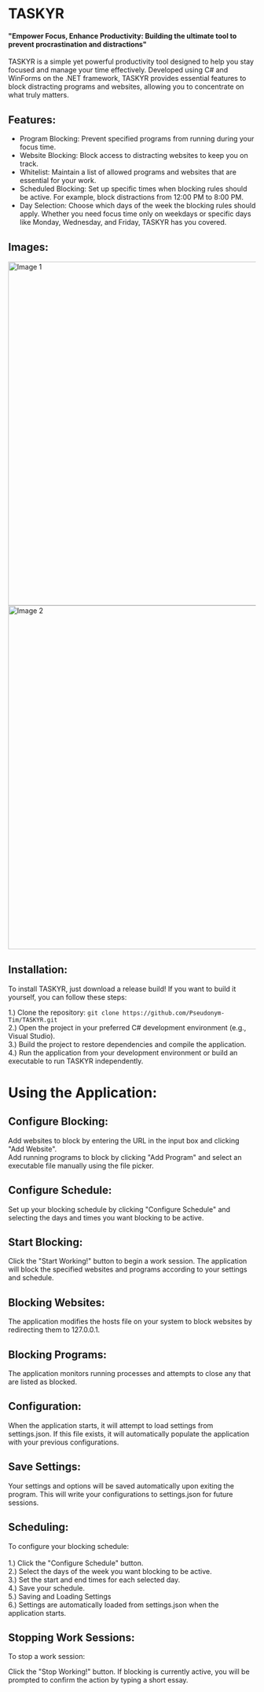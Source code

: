 # TASKYR 
#### <b>"Empower Focus, Enhance Productivity: Building the ultimate tool to prevent procrastination and distractions"</b>
TASKYR is a simple yet powerful productivity tool designed to help you stay focused and manage your time effectively. Developed using C# and WinForms on the .NET framework, TASKYR provides essential features to block distracting programs and websites, allowing you to concentrate on what truly matters.

## Features:
* Program Blocking: Prevent specified programs from running during your focus time.
* Website Blocking: Block access to distracting websites to keep you on track.
* Whitelist: Maintain a list of allowed programs and websites that are essential for your work.
* Scheduled Blocking: Set up specific times when blocking rules should be active. For example, block distractions from 12:00 PM to 8:00 PM.
* Day Selection: Choose which days of the week the blocking rules should apply. Whether you need focus time only on weekdays or specific days like Monday, Wednesday, and Friday, TASKYR has you covered.

## Images:
<img src="https://pseudonym-tim.dev/img/projects/taskyr/taskyr-1.PNG" alt="Image 1" width="700"/>
<img src="https://pseudonym-tim.dev/img/projects/taskyr/taskyr-2.PNG" alt="Image 2" width="700"/>

## Installation:
To install TASKYR, just download a release build! If you want to build it yourself, you can follow these steps:

1.) Clone the repository:
```git clone https://github.com/Pseudonym-Tim/TASKYR.git```
</br> 2.) Open the project in your preferred C# development environment (e.g., Visual Studio).
</br> 3.) Build the project to restore dependencies and compile the application.
</br> 4.) Run the application from your development environment or build an executable to run TASKYR independently.
# Using the Application:
## Configure Blocking:

Add websites to block by entering the URL in the input box and clicking "Add Website".
</br>Add running programs to block by clicking "Add Program" and select an executable file manually using the file picker.
## Configure Schedule:

Set up your blocking schedule by clicking "Configure Schedule" and selecting the days and times you want blocking to be active.
## Start Blocking:

Click the "Start Working!" button to begin a work session. The application will block the specified websites and programs according to your settings and schedule.
## Blocking Websites:
The application modifies the hosts file on your system to block websites by redirecting them to 127.0.0.1.

## Blocking Programs:
The application monitors running processes and attempts to close any that are listed as blocked.

## Configuration:
When the application starts, it will attempt to load settings from settings.json. If this file exists, it will automatically populate the application with your previous configurations.

## Save Settings:
Your settings and options will be saved automatically upon exiting the program. This will write your configurations to settings.json for future sessions.

## Scheduling:
To configure your blocking schedule:
</br>
</br> 1.) Click the "Configure Schedule" button.
</br> 2.) Select the days of the week you want blocking to be active.
</br> 3.) Set the start and end times for each selected day.
</br> 4.) Save your schedule.
</br> 5.) Saving and Loading Settings
</br> 6.) Settings are automatically loaded from settings.json when the application starts.

## Stopping Work Sessions:
To stop a work session:

Click the "Stop Working!" button.
If blocking is currently active, you will be prompted to confirm the action by typing a short essay.
